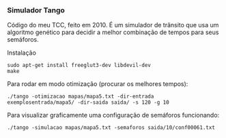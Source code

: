### Simulador Tango

Código do meu TCC, feito em 2010.
É um simulador de trânsito que usa um algoritmo genético para decidir a melhor combinação de tempos para seus semáforos.

Instalação
```
sudo apt-get install freeglut3-dev libdevil-dev
make
```

Para rodar em modo otimização (procurar os melhores tempos):

`./tango -otimizacao mapas/mapa5.txt -dir-entrada exemplosentrada/mapa5/ -dir-saida saida/ -s 120 -g 10`

Para visualizar graficamente uma configuração de semáforos funcionando:

`./tango -simulacao mapas/mapa5.txt -semaforos saida/10/conf00061.txt`
